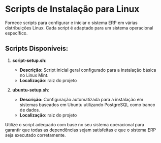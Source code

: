 # Scripts de Instalação para Linux

Fornece scripts para configurar e iniciar o sistema ERP em várias distribuições Linux. Cada script é adaptado para um sistema operacional específico.

## Scripts Disponíveis:

1. **script-setup.sh**:
   - **Descrição**: Script inicial geral configurado para a instalação básica no Linux Mint.
   - **Localização**: raiz do projeto

2. **ubuntu-setup.sh**:
   - **Descrição**: Configuração automatizada para a instalação em sistemas baseados em Ubuntu utilizando PostgreSQL como banco de dados.
   - **Localização**: raiz do projeto

Utilize o script adequado com base no seu sistema operacional para garantir que todas as dependências sejam satisfeitas e que o sistema ERP seja executado corretamente.

